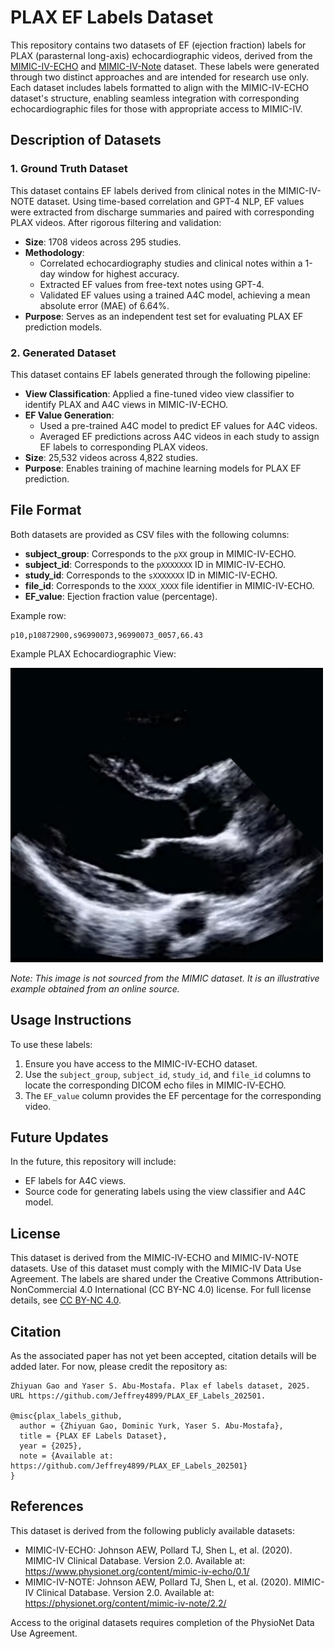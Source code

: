 # PLAX EF Labels Dataset

This repository contains two datasets of EF (ejection fraction) labels for PLAX (parasternal long-axis) echocardiographic videos, derived from the [MIMIC-IV-ECHO](https://www.physionet.org/content/mimic-iv-echo/0.1/) and [MIMIC-IV-Note](https://physionet.org/content/mimic-iv-note/2.2/) dataset. These labels were generated through two distinct approaches and are intended for research use only. Each dataset includes labels formatted to align with the MIMIC-IV-ECHO dataset's structure, enabling seamless integration with corresponding echocardiographic files for those with appropriate access to MIMIC-IV.

## Description of Datasets

### 1. Ground Truth Dataset
This dataset contains EF labels derived from clinical notes in the MIMIC-IV-NOTE dataset. Using time-based correlation and GPT-4 NLP, EF values were extracted from discharge summaries and paired with corresponding PLAX videos. After rigorous filtering and validation:
- **Size**: 1708 videos across 295 studies.
- **Methodology**:
  - Correlated echocardiography studies and clinical notes within a 1-day window for highest accuracy.
  - Extracted EF values from free-text notes using GPT-4.
  - Validated EF values using a trained A4C model, achieving a mean absolute error (MAE) of 6.64%.
- **Purpose**: Serves as an independent test set for evaluating PLAX EF prediction models.

### 2. Generated Dataset
This dataset contains EF labels generated through the following pipeline:
- **View Classification**: Applied a fine-tuned video view classifier to identify PLAX and A4C views in MIMIC-IV-ECHO.
- **EF Value Generation**:
  - Used a pre-trained A4C model to predict EF values for A4C videos.
  - Averaged EF predictions across A4C videos in each study to assign EF labels to corresponding PLAX videos.
- **Size**: 25,532 videos across 4,822 studies.
- **Purpose**: Enables training of machine learning models for PLAX EF prediction.

## File Format
Both datasets are provided as CSV files with the following columns:
- **subject_group**: Corresponds to the `pXX` group in MIMIC-IV-ECHO.
- **subject_id**: Corresponds to the `pXXXXXXX` ID in MIMIC-IV-ECHO.
- **study_id**: Corresponds to the `sXXXXXXX` ID in MIMIC-IV-ECHO.
- **file_id**: Corresponds to the `XXXX_XXXX` file identifier in MIMIC-IV-ECHO.
- **EF_value**: Ejection fraction value (percentage).

Example row:
```
p10,p10872900,s96990073,96990073_0057,66.43
```

Example PLAX Echocardiographic View:

<img src="Examples/PLAX_example.jpg" alt="Illustrative PLAX View" width="500"/>


*Note: This image is not sourced from the MIMIC dataset. It is an illustrative example obtained from an online source.*



## Usage Instructions
To use these labels:
1. Ensure you have access to the MIMIC-IV-ECHO dataset.
2. Use the `subject_group`, `subject_id`, `study_id`, and `file_id` columns to locate the corresponding DICOM echo files in MIMIC-IV-ECHO.
3. The `EF_value` column provides the EF percentage for the corresponding video.

## Future Updates
In the future, this repository will include:
- EF labels for A4C views.
- Source code for generating labels using the view classifier and A4C model.

## License
This dataset is derived from the MIMIC-IV-ECHO and MIMIC-IV-NOTE datasets. Use of this dataset must comply with the MIMIC-IV Data Use Agreement. The labels are shared under the Creative Commons Attribution-NonCommercial 4.0 International (CC BY-NC 4.0) license. For full license details, see [CC BY-NC 4.0](https://creativecommons.org/licenses/by-nc/4.0/).

## Citation
As the associated paper has not yet been accepted, citation details will be added later. For now, please credit the repository as:
```
Zhiyuan Gao and Yaser S. Abu-Mostafa. Plax ef labels dataset, 2025. URL https://github.com/Jeffrey4899/PLAX_EF_Labels_202501.

@misc{plax_labels_github,
  author = {Zhiyuan Gao, Dominic Yurk, Yaser S. Abu-Mostafa},
  title = {PLAX EF Labels Dataset},
  year = {2025},
  note = {Available at: https://github.com/Jeffrey4899/PLAX_EF_Labels_202501}
}
```

## References
This dataset is derived from the following publicly available datasets:
- MIMIC-IV-ECHO: Johnson AEW, Pollard TJ, Shen L, et al. (2020). MIMIC-IV Clinical Database. Version 2.0. Available at: https://www.physionet.org/content/mimic-iv-echo/0.1/
- MIMIC-IV-NOTE: Johnson AEW, Pollard TJ, Shen L, et al. (2020). MIMIC-IV Clinical Database. Version 2.0. Available at: https://physionet.org/content/mimic-iv-note/2.2/

Access to the original datasets requires completion of the PhysioNet Data Use Agreement.

